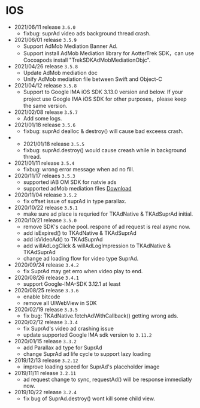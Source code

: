 # IOS

- 2021/06/11 release `3.6.0`
  - fixbug: suprAd video ads background thread crash.
- 2021/06/01 release `3.5.9`
  - Support AdMob Mediation Banner Ad.
  - Support install AdMob Mediation library for AotterTrek SDK，can use Cocoapods install "TrekSDKAdMobMediationObjc".
- 2021/04/26 release `3.5.8`
  - Update AdMob mediation doc
  - Unify AdMob mediation file between Swift and Object-C
- 2021/04/12 release `3.5.8`
  - Support to Google IMA iOS SDK 3.13.0 version and below. If your project use Google IMA iOS SDK for other purposes，please keep the same version. 
- 2021/02/08 release `3.5.7`
  - Add some logs.
- 2021/01/18 release `3.5.6`
  - fixbug: suprAd dealloc & destroy() will cause bad exceess crash.
- - 2021/01/18 release `3.5.5`
  - fixbug: suprAd.destroy() would cause creash while in background thread.
- 2021/01/11 release `3.5.4`
  - fixbug: wrong error message when ad no fill.
- 2020/11/17 releaes `3.5.3`
	- supported iAB OM SDK for natvie ads
	- supported adMob mediation files [Download](https://github.com/aotter/AotterTrek-iOS-SDK/releases/download/3.5.3/AotterTrek.adMob.mediation.zip)
- 2020/11/04 release `3.5.2`
	- fix offset issue of suprAd in type parallax.
- 2020/10/22 release `3.5.1`
	- make sure ad place is requried for TKAdNative & TKAdSuprAd initial.
- 2020/10/21 release `3.5.0`
	- remove SDK's cache pool. respone of ad request is real async now.
	- add isExpired() to TKAdNative & TKAdSuprAd
	- add isVideoAd() to TKAdSuprAd
	- add willAdLogClick & willAdLogImpression to TKAdNative & TKAdSuprAd
	- change ad loading flow for video type SuprAd.
- 2020/09/24 release `3.4.2`
	- fix SuprAd may get erro when video play to end. 
- 2020/08/26 release `3.4.1`
  - support Google-IMA-SDK 3.12.1 at least
- 2020/08/25 release `3.3.6`
  - enable bitcode
  - remove all UIWebView in SDK
- 2020/02/19 release `3.3.5`
  - fix bug: TKAdNative.fetchAdWithCallback() getting wrong ads.
- 2020/02/12 release `3.3.4`
  - fix SuprAd's video ad crashing issue
  - update supported Google IMA sdk version to `3.11.2`
- 2020/01/15 release `3.3.2`
  - add Parallax ad type for SuprAd
  - change SuprAd ad life cycle to support lazy loading
- 2019/12/13 release `3.2.12`
  - improve loading speed for SuprAd's placeholder image
- 2019/11/11 release `3.2.11`
  - ad request change to sync, requestAd() will be response immediatly now.
- 2019/10/22 release `3.2.4`
  - fix bug of SuprAd.destroy() wont kill some child view.


